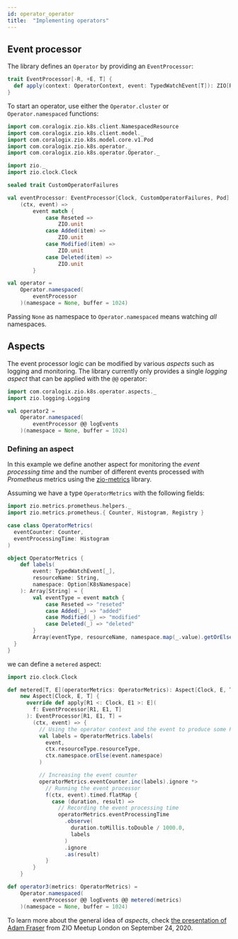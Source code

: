 ```yaml
---
id: operator_operator
title:  "Implementing operators"
---
```


## Event processor

The library defines an `Operator` by providing an `EventProcessor`:

```scala
trait EventProcessor[-R, +E, T] {
  def apply(context: OperatorContext, event: TypedWatchEvent[T]): ZIO[R, OperatorFailure[E], Unit]
}
```

To start an operator, use either the `Operator.cluster` or `Operator.namespaced` functions:

```scala mdoc:silent
import com.coralogix.zio.k8s.client.NamespacedResource
import com.coralogix.zio.k8s.client.model._
import com.coralogix.zio.k8s.model.core.v1.Pod
import com.coralogix.zio.k8s.operator._
import com.coralogix.zio.k8s.operator.Operator._

import zio._
import zio.clock.Clock

sealed trait CustomOperatorFailures

val eventProcessor: EventProcessor[Clock, CustomOperatorFailures, Pod] = 
    (ctx, event) => 
        event match {
            case Reseted =>
                ZIO.unit
            case Added(item) =>
                ZIO.unit
            case Modified(item) =>
                ZIO.unit
            case Deleted(item) =>
                ZIO.unit
        }

val operator = 
    Operator.namespaced(
        eventProcessor
    )(namespace = None, buffer = 1024)
```

Passing `None` as namespace to `Operator.namespaced` means watching _all_ namespaces.

## Aspects
The event processor logic can be modified by various _aspects_ such as logging and monitoring. The library currently only provides a single _logging aspect_ that can be applied with the `@@` operator:

```scala mdoc
import com.coralogix.zio.k8s.operator.aspects._
import zio.logging.Logging

val operator2 = 
    Operator.namespaced(
        eventProcessor @@ logEvents
    )(namespace = None, buffer = 1024)
```

### Defining an aspect
In this example we define another aspect for monitoring the _event processing time_ and the number of different events processed with _Prometheus_ metrics using the [zio-metrics](https://zio.github.io/zio-metrics/) library.

Assuming we have a type `OperatorMetrics` with the following fields:

```scala mdoc
import zio.metrics.prometheus.helpers._
import zio.metrics.prometheus.{ Counter, Histogram, Registry }

case class OperatorMetrics(
  eventCounter: Counter,
  eventProcessingTime: Histogram
)

object OperatorMetrics {
    def labels(
        event: TypedWatchEvent[_],
        resourceName: String,
        namespace: Option[K8sNamespace]
    ): Array[String] = {
        val eventType = event match {
            case Reseted => "reseted"
            case Added(_) => "added"
            case Modified(_) => "modified"
            case Deleted(_) => "deleted"
        }
        Array(eventType, resourceName, namespace.map(_.value).getOrElse(""))
  }
}
```

we can define a `metered` aspect:

```scala mdoc
import zio.clock.Clock

def metered[T, E](operatorMetrics: OperatorMetrics): Aspect[Clock, E, T] =
    new Aspect[Clock, E, T] {
      override def apply[R1 <: Clock, E1 >: E](
        f: EventProcessor[R1, E1, T]
      ): EventProcessor[R1, E1, T] =
        (ctx, event) => {
          // Using the operator context and the event to produce some Prometheus labels
          val labels = OperatorMetrics.labels(
            event,
            ctx.resourceType.resourceType,
            ctx.namespace.orElse(event.namespace)
          )

          // Increasing the event counter
          operatorMetrics.eventCounter.inc(labels).ignore *>
            // Running the event processor
            f(ctx, event).timed.flatMap {
              case (duration, result) =>
                // Recording the event processing time
                operatorMetrics.eventProcessingTime
                  .observe(
                    duration.toMillis.toDouble / 1000.0,
                    labels
                  )
                  .ignore
                  .as(result)
            }
        }
    }

def operator3(metrics: OperatorMetrics) = 
    Operator.namespaced(
        eventProcessor @@ logEvents @@ metered(metrics)
    )(namespace = None, buffer = 1024)
```

To learn more about the general idea of _aspects_, check [the presentation of Adam Fraser](https://www.youtube.com/watch?v=gcqWdNwNEPg) from ZIO Meetup London on September 24, 2020.